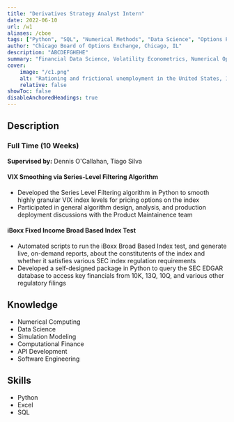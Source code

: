 ```yaml
---
title: "Derivatives Strategy Analyst Intern" 
date: 2022-06-10
url: /w1
aliases: /cboe
tags: ["Python", "SQL", "Numerical Methods", "Data Science", "Options Pricing", "Quant Finance"]
author: "Chicago Board of Options Exchange, Chicago, IL"
description: "ABCDEFGHEHE" 
summary: "Financial Data Science, Volatility Econometrics, Numerical Options Pricing" 
cover:
    image: "/c1.png"
    alt: "Rationing and frictional unemployment in the United States, 1964–2009"
    relative: false
showToc: false
disableAnchoredHeadings: true
---
```

## Description

### Full Time (10 Weeks)

**Supervised by:** Dennis O'Callahan, Tiago Silva

#### VIX Smoothing via Series-Level Filtering Algorithm

+ Developed the Series Level Filtering algorithm in Python to smooth highly granular VIX index levels for pricing options on the index
+ Participated in general algorithm design, analysis, and production deployment discussions with the Product Maintainence team

#### iBoxx Fixed Income Broad Based Index Test

+ Automated scripts to run the iBoxx Broad Based Index test, and generate live, on-demand reports, about the constitutents of the index and whether it satisfies various SEC index regulation requirements
+ Developed a self-designed package in Python to query the SEC EDGAR database to access key financials from 10K, 13Q, 10Q, and various other regulatory filings

## Knowledge

+ Numerical Computing
+ Data Science
+ Simulation Modeling
+ Computational Finance
+ API Development
+ Software Engineering

## Skills

+ Python
+ Excel
+ SQL

